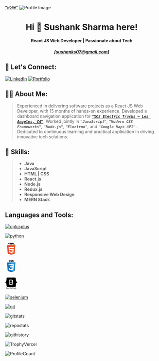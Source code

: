 **_[`"Home"`](https://github.com/SushankSharma)_** <img src="https://media.licdn.com/dms/image/D5616AQEna6Dz4ow-nA/profile-displaybackgroundimage-shrink_350_1400/0/1676894104778?e=1691625600&v=beta&t=SzlqScZGC5jWaR0S-k1SZZqNagYQ-6zOL7lcTNLfolw" align="center" alt="Profile Image" />

<h1 align="center">Hi 👋 Sushank Sharma here!</h1>
<h4 align="center">React JS Web Developer | Passionate about Tech</h4>

<h4 align="center">

**_[sushanks07@gmail.com]_** </h4>

<h2 align="left">🔗 Let's Connect:</h2>

[![LinkedIn](https://img.shields.io/badge/LinkedIn-SushankSharma-blue)](https://www.linkedin.com/in/sushank-sharma-ss21/)
[![Portfolio](https://img.shields.io/badge/Portfolio-SushankSharma-green)](https://sushanks07.wixsite.com/my-site-ss21)

<h2 align="left">👨‍💻 About Me:</h2>

> Experienced in delivering software projects as a React JS Web Developer, with 15 months of hands-on experience. Developed a dashboard navigation application for **_[`"XOS Electric Trucks — Los Angeles, CA"`](https://www.xostrucks.com/)_**.
> Worked jointly in **_`"JavaScript"`_**, **_`"Modern CSS Frameworks"`_**, **_`"Node.js"`_**, **_`"Electron"`_**, and **_`"Google Maps API"`_**. Dedicated to continuous learning and practical application in driving innovative tech solutions.

<h2 align="left">🚀 Skills:</h2>

> - **Java**
> - **JavaScript**
> - **HTML | CSS**
> - **React.js**
> - **Node.js**
> - **Redux.js**
> - **Responsive Web Design**
> - **MERN Stack**

<h2 align="left">Languages and Tools:</h2>

<p align="left">
<a href="https://www.w3schools.com/java/" target="_blank" rel="noreferrer"> <img src="https://www.vectorlogo.zone/logos/java/java-ar21.svg" alt="cplusplus" width="40" height="40"/> </a>

<a href="https://www.codecademy.com/courses/introduction-to-javascript/lessons/introduction-to-javascript/exercises/intro" target="_blank" rel="noreferrer"> <img src="https://www.vectorlogo.zone/logos/javascript/javascript-horizontal.svg" alt="python" width="40" height="40"/> </a>

<a href="https://www.w3.org/html/" target="_blank" rel="noreferrer"> <img src="https://raw.githubusercontent.com/devicons/devicon/master/icons/html5/html5-original-wordmark.svg" alt="html5" width="40" height="40"/> </a>

<a href="https://www.w3schools.com/css/" target="_blank" rel="noreferrer"> <img src="https://raw.githubusercontent.com/devicons/devicon/master/icons/css3/css3-original-wordmark.svg" alt="css3" width="40" height="40"/> </a>

<a href="https://getbootstrap.com" target="_blank" rel="noreferrer"> <img src="https://raw.githubusercontent.com/devicons/devicon/master/icons/bootstrap/bootstrap-plain-wordmark.svg" alt="bootstrap" width="40" height="40"/> </a>

<a href="https://www.coursera.org/learn/algorithms-part1" target="_blank" rel="noreferrer"> <img src="https://www.vectorlogo.zone/logos/coursera/coursera-ar21.svg" alt="selenium" width="40" height="40"/> </a>

<a href="https://git-scm.com/" target="_blank" rel="noreferrer"> <img src="https://www.vectorlogo.zone/logos/git-scm/git-scm-icon.svg" alt="git" width="40" height="40"/> </a>

</p>

<p align="left"> <img src="https://github-readme-stats.vercel.app/api/top-langs/?username=SushankSharma&hide_progress=true&theme=dark" alt="gitstats"/> </p>

<p align="left"><img src="https://readmestats.999857.xyz/api?username=SushankSharma&show_icons=true&locale=en&theme=dark" alt="repostats"/> </p>

<p align="left"><img src="https://github-readme-streak-stats.herokuapp.com/?user=SushankSharma&theme=dark" alt="githistory"/>
</p>

<p align="left"> <img src="https://github-profile-trophy.vercel.app/?username=SushankSharma&column=-1&theme=onedark" alt="TrophyVercel" /> 
</p>

<p align="left"> <img src="https://komarev.com/ghpvc/?username=SushankSharma&label=Profile%20views&color=0e75b6&style=flat" alt="ProfileCount" /> </p>
